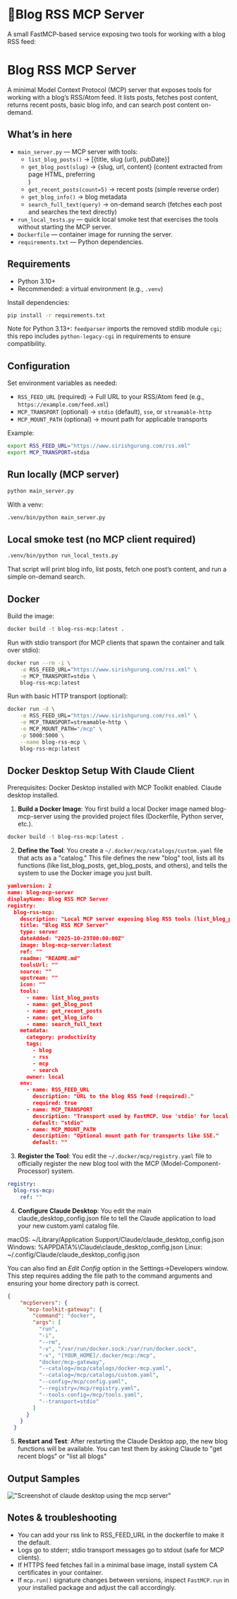 # 🌟Blog RSS MCP Server

A small FastMCP-based service exposing two tools for working with a blog RSS feed:

# Blog RSS MCP Server

A minimal Model Context Protocol (MCP) server that exposes tools for working with a blog’s RSS/Atom feed. It lists posts, fetches post content, returns recent posts, basic blog info, and can search post content on-demand.

## What’s in here

- `main_server.py` — MCP server with tools:
	- `list_blog_posts()` → [{title, slug (url), pubDate}]
	- `get_blog_post(slug)` → {slug, url, content} (content extracted from page HTML, preferring <article>)
	- `get_recent_posts(count=5)` → recent posts (simple reverse order)
	- `get_blog_info()` → blog metadata
	- `search_full_text(query)` → on-demand search (fetches each post and searches the text directly)
- `run_local_tests.py` — quick local smoke test that exercises the tools without starting the MCP server.
- `Dockerfile` — container image for running the server.
- `requirements.txt` — Python dependencies.

## Requirements

- Python 3.10+
- Recommended: a virtual environment (e.g., `.venv`)

Install dependencies:

```bash
pip install -r requirements.txt
```

Note for Python 3.13+: `feedparser` imports the removed stdlib module `cgi`; this repo includes `python-legacy-cgi` in requirements to ensure compatibility.

## Configuration

Set environment variables as needed:

- `RSS_FEED_URL` (required) → Full URL to your RSS/Atom feed (e.g., `https://example.com/feed.xml`)
- `MCP_TRANSPORT` (optional) → `stdio` (default), `sse`, or `streamable-http`
- `MCP_MOUNT_PATH` (optional) → mount path for applicable transports

Example:

```bash
export RSS_FEED_URL="https://www.sirishgurung.com/rss.xml"
export MCP_TRANSPORT=stdio
```

## Run locally (MCP server)

```bash
python main_server.py
```

With a venv:

```bash
.venv/bin/python main_server.py
```

## Local smoke test (no MCP client required)

```bash
.venv/bin/python run_local_tests.py
```

That script will print blog info, list posts, fetch one post’s content, and run a simple on-demand search.

## Docker

Build the image:

```bash
docker build -t blog-rss-mcp:latest .
```

Run with stdio transport (for MCP clients that spawn the container and talk over stdio):

```bash
docker run --rm -i \
	-e RSS_FEED_URL="https://www.sirishgurung.com/rss.xml" \
	-e MCP_TRANSPORT=stdio \
	blog-rss-mcp:latest
```

Run with basic HTTP transport (optional):

```bash
docker run -d \
	-e RSS_FEED_URL="https://www.sirishgurung.com/rss.xml" \
	-e MCP_TRANSPORT=streamable-http \
	-e MCP_MOUNT_PATH="/mcp" \
	-p 5000:5000 \
	--name blog-rss-mcp \
	blog-rss-mcp:latest
```

## Docker Desktop Setup With Claude Client
Prerequisites: Docker Desktop installed with MCP Toolkit enabled. Claude desktop installed.

1) **Build a Docker Image**: You first build a local Docker image named blog-mcp-server using the provided project files (Dockerfile, Python server, etc.).
```bash
docker build -t blog-rss-mcp:latest .
```

2) **Define the Tool**: You create a `~/.docker/mcp/catalogs/custom.yaml` file that acts as a "catalog." This file defines the new "blog" tool, lists all its functions (like list_blog_posts, get_blog_posts, and others), and tells the system to use the Docker image you just built.
```json
yamlversion: 2
name: blog-mcp-server
displayName: Blog RSS MCP Server
registry:
  blog-rss-mcp:
    description: "Local MCP server exposing blog RSS tools (list_blog_posts, get_blog_post, get_recent_posts, get_blog_info, search_full_text)."
    title: "Blog RSS MCP Server"
    type: server
    dateAdded: "2025-10-23T00:00:00Z"
    image: blog-mcp-server:latest
    ref: ""
    readme: "README.md"
    toolsUrl: ""
    source: ""
    upstream: ""
    icon: ""
    tools:
      - name: list_blog_posts
      - name: get_blog_post
      - name: get_recent_posts
      - name: get_blog_info
      - name: search_full_text
    metadata:
      category: productivity
      tags:
        - blog
        - rss
        - mcp
        - search
      owner: local
    env:
      - name: RSS_FEED_URL
        description: "URL to the blog RSS feed (required)."
        required: true
      - name: MCP_TRANSPORT
        description: "Transport used by FastMCP. Use 'stdio' for local client-managed lifecycle."
        default: "stdio"
      - name: MCP_MOUNT_PATH
        description: "Optional mount path for transports like SSE."
        default: ""

```

3) **Register the Tool**: You edit the `~/.docker/mcp/registry.yaml` file to officially register the new blog tool with the MCP (Model-Component-Processor) system.
```yaml
registry:
  blog-rss-mcp:
    ref: ""
```

4) **Configure Claude Desktop**: You edit the main claude_desktop_config.json file to tell the Claude application to load your new custom.yaml catalog file. 

macOS: ~/Library/Application Support/Claude/claude_desktop_config.json
Windows: %APPDATA%\Claude\claude_desktop_config.json
Linux: ~/.config/Claude/claude_desktop_config.json

You can also find an _Edit Config_ option in the Settings->Developers window.
This step requires adding the file path to the command arguments and ensuring your home directory path is correct.
```json
{
    "mcpServers": {
      "mcp-toolkit-gateway": {
        "command": "docker",
        "args": [
          "run",
          "-i",
          "--rm",
          "-v", "/var/run/docker.sock:/var/run/docker.sock",
          "-v", "[YOUR_HOME]/.docker/mcp:/mcp",
          "docker/mcp-gateway",
          "--catalog=/mcp/catalogs/docker-mcp.yaml",
          "--catalog=/mcp/catalogs/custom.yaml",
          "--config=/mcp/config.yaml",
          "--registry=/mcp/registry.yaml",
          "--tools-config=/mcp/tools.yaml",
          "--transport=stdio"
        ]
      }
    }
  }
```

5) **Restart and Test**: After restarting the Claude Desktop app, the new blog functions will be available. You can test them by asking Claude to "get recent blogs" or "list all blogs"

## Output Samples

!["Screenshot of claude desktop using the mcp server"](./images/claude-prompt.png)


## Notes & troubleshooting

- You can add your rss link to RSS_FEED_URL in the dockerfile to make it the default.
- Logs go to stderr; stdio transport messages go to stdout (safe for MCP clients).
- If HTTPS feed fetches fail in a minimal base image, install system CA certificates in your container.
- If `mcp.run()` signature changes between versions, inspect `FastMCP.run` in your installed package and adjust the call accordingly.
